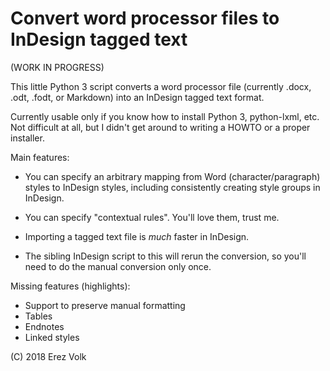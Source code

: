 # Convert word processor files to InDesign tagged text

(WORK IN PROGRESS)

This little Python 3 script converts a word processor file (currently .docx,
.odt, .fodt, or Markdown) into an InDesign tagged text format.

Currently usable only if you know how to install Python 3, python-lxml, etc.
Not difficult at all, but I didn't get around to writing a HOWTO or a proper
installer.

Main features:

- You can specify an arbitrary mapping from Word (character/paragraph) styles
  to InDesign styles, including consistently creating style groups in InDesign.

- You can specify "contextual rules". You'll love them, trust me.

- Importing a tagged text file is _much_ faster in InDesign.

- The sibling InDesign script to this will rerun the conversion, so you'll need
  to do the manual conversion only once.


Missing features (highlights):
- Support to preserve manual formatting
- Tables
- Endnotes
- Linked styles


(C) 2018 Erez Volk
